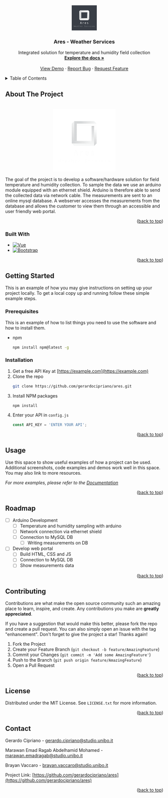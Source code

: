 <!-- Improved compatibility of back to top link: See: https://github.com/othneildrew/Best-README-Template/pull/73 -->
<a name="readme-top"></a>
<!--
*** Thanks for checking out the Best-README-Template. If you have a suggestion
*** that would make this better, please fork the repo and create a pull request
*** or simply open an issue with the tag "enhancement".
*** Don't forget to give the project a star!
*** Thanks again! Now go create something AMAZING! :D
-->



<!-- PROJECT SHIELDS -->
<!--
*** I'm using markdown "reference style" links for readability.
*** Reference links are enclosed in brackets [ ] instead of parentheses ( ).
*** See the bottom of this document for the declaration of the reference variables
*** for contributors-url, forks-url, etc. This is an optional, concise syntax you may use.
*** https://www.markdownguide.org/basic-syntax/#reference-style-links
-->



<!-- PROJECT LOGO -->
<br />
<div align="center">
  <a href="https://github.com/gerardocipriano/ares">
    <img src="images/logo.png" alt="Logo" width="80" height="80">
  </a>

<h3 align="center">Ares - Weather Services</h3>

  <p align="center">
    Integrated solution for temperature and humidity field collection
    <br />
    <a href="https://github.com/gerardocipriano/ares"><strong>Explore the docs »</strong></a>
    <br />
    <br />
    <a href="https://github.com/gerardocipriano/ares">View Demo</a>
    ·
    <a href="https://github.com/gerardocipriano/ares/issues">Report Bug</a>
    ·
    <a href="https://github.com/gerardocipriano/ares/issues">Request Feature</a>
  </p>
</div>



<!-- TABLE OF CONTENTS -->
<details>
  <summary>Table of Contents</summary>
  <ol>
    <li>
      <a href="#about-the-project">About The Project</a>
      <ul>
        <li><a href="#built-with">Built With</a></li>
      </ul>
    </li>
    <li>
      <a href="#getting-started">Getting Started</a>
      <ul>
        <li><a href="#prerequisites">Prerequisites</a></li>
        <li><a href="#installation">Installation</a></li>
      </ul>
    </li>
    <li><a href="#usage">Usage</a></li>
    <li><a href="#roadmap">Roadmap</a></li>
    <li><a href="#contributing">Contributing</a></li>
    <li><a href="#license">License</a></li>
    <li><a href="#contact">Contact</a></li>
  </ol>
</details>



<!-- ABOUT THE PROJECT -->
## About The Project
<br />
<div align="center">
  <a href="https://github.com/gerardocipriano/isw">
    <img src="images/logo_transparent.png" alt="Logo" width="200">
  </a>
  <p align="center">
</div>

The goal of the project is to develop a software/hardware solution for field temperature and humidity collection. To sample the data we use an arduino module equipped with an ethernet shield. Arduino is therefore able to send the collected data via network cable. The measurements are sent to an online mysql database. A webserver accesses the measurements from the database and allows the customer to view them through an accessible and user friendly web portal.

<p align="right">(<a href="#readme-top">back to top</a>)</p>



### Built With


* [![Vue][Vue.js]][Vue-url]
* [![Bootstrap][Bootstrap.com]][Bootstrap-url]

<p align="right">(<a href="#readme-top">back to top</a>)</p>



<!-- GETTING STARTED -->
## Getting Started

This is an example of how you may give instructions on setting up your project locally.
To get a local copy up and running follow these simple example steps.

### Prerequisites

This is an example of how to list things you need to use the software and how to install them.
* npm
  ```sh
  npm install npm@latest -g
  ```

### Installation

1. Get a free API Key at [https://example.com](https://example.com)
2. Clone the repo
   ```sh
   git clone https://github.com/gerardocipriano/ares.git
   ```
3. Install NPM packages
   ```sh
   npm install
   ```
4. Enter your API in `config.js`
   ```js
   const API_KEY = 'ENTER YOUR API';
   ```

<p align="right">(<a href="#readme-top">back to top</a>)</p>



<!-- USAGE EXAMPLES -->
## Usage

Use this space to show useful examples of how a project can be used. Additional screenshots, code examples and demos work well in this space. You may also link to more resources.

_For more examples, please refer to the [Documentation](https://example.com)_

<p align="right">(<a href="#readme-top">back to top</a>)</p>



<!-- ROADMAP -->
## Roadmap

- [ ] Arduino Development
    - [ ] Temperature and humidity sampling with arduino
    - [ ] Network connection via ethernet shield
    - [ ] Connection to MySQL DB
        - [ ] Writing measurements on DB

- [ ] Develop web portal
    - [ ] Build HTML, CSS and JS
    - [ ] Connection to MySQL DB
    - [ ] Show measurements data

<p align="right">(<a href="#readme-top">back to top</a>)</p>



<!-- CONTRIBUTING -->
## Contributing

Contributions are what make the open source community such an amazing place to learn, inspire, and create. Any contributions you make are **greatly appreciated**.

If you have a suggestion that would make this better, please fork the repo and create a pull request. You can also simply open an issue with the tag "enhancement".
Don't forget to give the project a star! Thanks again!

1. Fork the Project
2. Create your Feature Branch (`git checkout -b feature/AmazingFeature`)
3. Commit your Changes (`git commit -m 'Add some AmazingFeature'`)
4. Push to the Branch (`git push origin feature/AmazingFeature`)
5. Open a Pull Request

<p align="right">(<a href="#readme-top">back to top</a>)</p>



<!-- LICENSE -->
## License

Distributed under the MIT License. See `LICENSE.txt` for more information.

<p align="right">(<a href="#readme-top">back to top</a>)</p>



<!-- CONTACT -->
## Contact

Gerardo Cipriano - gerardo.cipriano@studio.unibo.it

Marawan Emad Ragab Abdelhamid Mohamed - marawan.emadragab@studio.unibo.it

Brayan Vaccaro - brayan.vaccaro@studio.unibo.it


Project Link: [https://github.com/gerardocipriano/ares](https://github.com/gerardocipriano/ares)

<p align="right">(<a href="#readme-top">back to top</a>)</p>





<!-- MARKDOWN LINKS & IMAGES -->
<!-- https://www.markdownguide.org/basic-syntax/#reference-style-links -->
[contributors-shield]: https://img.shields.io/github/contributors/gerardocipriano/repo_name.svg?style=for-the-badge
[contributors-url]: https://github.com/gerardocipriano/ares/graphs/contributors
[forks-shield]: https://img.shields.io/github/forks/gerardocipriano/repo_name.svg?style=for-the-badge
[forks-url]: https://github.com/gerardocipriano/ares/network/members
[stars-shield]: https://img.shields.io/github/stars/gerardocipriano/repo_name.svg?style=for-the-badge
[stars-url]: https://github.com/gerardocipriano/ares/stargazers
[issues-shield]: https://img.shields.io/github/issues/gerardocipriano/repo_name.svg?style=for-the-badge
[issues-url]: https://github.com/gerardocipriano/ares/issues
[license-shield]: https://img.shields.io/github/license/gerardocipriano/repo_name.svg?style=for-the-badge
[license-url]: https://github.com/gerardocipriano/ares/blob/master/LICENSE.txt
[linkedin-shield]: https://img.shields.io/badge/-LinkedIn-black.svg?style=for-the-badge&logo=linkedin&colorB=555
[linkedin-url]: https://linkedin.com/in/linkedin_username
[product-screenshot]: images/screenshot.png
[Next.js]: https://img.shields.io/badge/next.js-000000?style=for-the-badge&logo=nextdotjs&logoColor=white
[Next-url]: https://nextjs.org/
[React.js]: https://img.shields.io/badge/React-20232A?style=for-the-badge&logo=react&logoColor=61DAFB
[React-url]: https://reactjs.org/
[Vue.js]: https://img.shields.io/badge/Vue.js-35495E?style=for-the-badge&logo=vuedotjs&logoColor=4FC08D
[Vue-url]: https://vuejs.org/
[Angular.io]: https://img.shields.io/badge/Angular-DD0031?style=for-the-badge&logo=angular&logoColor=white
[Angular-url]: https://angular.io/
[Svelte.dev]: https://img.shields.io/badge/Svelte-4A4A55?style=for-the-badge&logo=svelte&logoColor=FF3E00
[Svelte-url]: https://svelte.dev/
[Laravel.com]: https://img.shields.io/badge/Laravel-FF2D20?style=for-the-badge&logo=laravel&logoColor=white
[Laravel-url]: https://laravel.com
[Bootstrap.com]: https://img.shields.io/badge/Bootstrap-563D7C?style=for-the-badge&logo=bootstrap&logoColor=white
[Bootstrap-url]: https://getbootstrap.com
[JQuery.com]: https://img.shields.io/badge/jQuery-0769AD?style=for-the-badge&logo=jquery&logoColor=white
[JQuery-url]: https://jquery.com 
